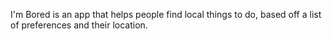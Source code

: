 I'm Bored is an app that helps people find local things to do, based off a list of preferences and their location.
